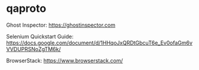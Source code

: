 # qaproto


Ghost Inspector: https://ghostinspector.com

Selenium Quickstart Guide: https://docs.google.com/document/d/1HHqoJxQRDtGbcuT6e_Ev0ofaGm6vVVDUPRSNoZgTM6k/

BrowserStack: https://www.browserstack.com/
